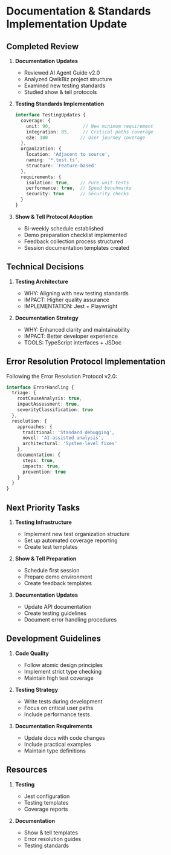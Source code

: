 # Documentation & Standards Implementation Update

## Completed Review
1. **Documentation Updates**
   - Reviewed AI Agent Guide v2.0
   - Analyzed QwikBiz project structure
   - Examined new testing standards
   - Studied show & tell protocols

2. **Testing Standards Implementation**
   ```typescript
   interface TestingUpdates {
     coverage: {
       unit: 90,            // New minimum requirement
       integration: 85,     // Critical paths coverage
       e2e: 100            // User journey coverage
     },
     organization: {
       location: 'Adjacent to source',
       naming: '*.test.ts',
       structure: 'Feature-based'
     },
     requirements: {
       isolation: true,    // Pure unit tests
       performance: true,  // Speed benchmarks
       security: true      // Security checks
     }
   }
   ```

3. **Show & Tell Protocol Adoption**
   - Bi-weekly schedule established
   - Demo preparation checklist implemented
   - Feedback collection process structured
   - Session documentation templates created

## Technical Decisions

1. **Testing Architecture**
   - WHY: Aligning with new testing standards
   - IMPACT: Higher quality assurance
   - IMPLEMENTATION: Jest + Playwright

2. **Documentation Strategy**
   - WHY: Enhanced clarity and maintainability
   - IMPACT: Better developer experience
   - TOOLS: TypeScript interfaces + JSDoc

## Error Resolution Protocol Implementation
Following the Error Resolution Protocol v2.0:

```typescript
interface ErrorHandling {
  triage: {
    rootCauseAnalysis: true,
    impactAssessment: true,
    severityClassification: true
  },
  resolution: {
    approaches: {
      traditional: 'Standard debugging',
      novel: 'AI-assisted analysis',
      architectural: 'System-level fixes'
    },
    documentation: {
      steps: true,
      impacts: true,
      prevention: true
    }
  }
}
```

## Next Priority Tasks

1. **Testing Infrastructure**
   - Implement new test organization structure
   - Set up automated coverage reporting
   - Create test templates

2. **Show & Tell Preparation**
   - Schedule first session
   - Prepare demo environment
   - Create feedback templates

3. **Documentation Updates**
   - Update API documentation
   - Create testing guidelines
   - Document error handling procedures

## Development Guidelines

1. **Code Quality**
   - Follow atomic design principles
   - Implement strict type checking
   - Maintain high test coverage

2. **Testing Strategy**
   - Write tests during development
   - Focus on critical user paths
   - Include performance tests

3. **Documentation Requirements**
   - Update docs with code changes
   - Include practical examples
   - Maintain type definitions

## Resources
1. **Testing**
   - Jest configuration
   - Testing templates
   - Coverage reports

2. **Documentation**
   - Show & tell templates
   - Error resolution guides
   - Testing standards
